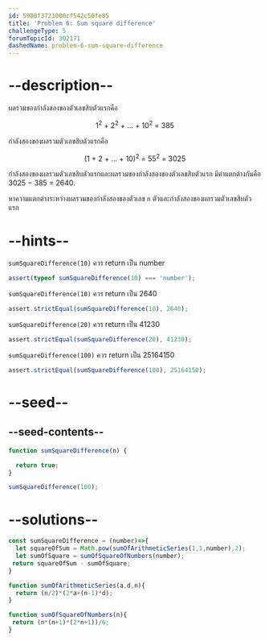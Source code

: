 ```yaml
---
id: 5900f3721000cf542c50fe85
title: 'Problem 6: Sum square difference'
challengeType: 5
forumTopicId: 302171
dashedName: problem-6-sum-square-difference
---
```


# --description--

ผลรวมของกำลังสองของตัวเลขสิบตัวแรกคือ

<div style='text-align: center;'>1<sup>2</sup> + 2<sup>2</sup> + ... + 10<sup>2</sup> = 385</div>

กำลังสองของผลรวมตัวเลขสิบตัวแรกคือ
<div style='text-align: center;'>(1 + 2 + ... + 10)<sup>2</sup> = 55<sup>2</sup> = 3025</div>

กำลังสองของผลรวมตัวเลขสิบตัวแรกและผลรวมของกำลังสองของตัวเลขสิบตัวแรก มีค่าแตกต่างกันคือ 3025 − 385 = 2640.

หาความแตกต่างระหว่างผลรวมของกำลังสองของตัวเลข `n` ตัวและกำลังสองของผลรวมตัวเลขสิบตัวแรก

# --hints--

`sumSquareDifference(10)` ควร return เป็น number

```js
assert(typeof sumSquareDifference(10) === 'number');
```

`sumSquareDifference(10)` ควร return เป็น 2640

```js
assert.strictEqual(sumSquareDifference(10), 2640);
```

`sumSquareDifference(20)` ควร return เป็น 41230

```js
assert.strictEqual(sumSquareDifference(20), 41230);
```

`sumSquareDifference(100)` ควร return เป็น 25164150

```js
assert.strictEqual(sumSquareDifference(100), 25164150);
```

# --seed--

## --seed-contents--

```js
function sumSquareDifference(n) {

  return true;
}

sumSquareDifference(100);
```

# --solutions--

```js
const sumSquareDifference = (number)=>{
  let squareOfSum = Math.pow(sumOfArithmeticSeries(1,1,number),2);
  let sumOfSquare = sumOfSquareOfNumbers(number);
 return squareOfSum - sumOfSquare;
}

function sumOfArithmeticSeries(a,d,n){
  return (n/2)*(2*a+(n-1)*d);
}

function sumOfSquareOfNumbers(n){
 return (n*(n+1)*(2*n+1))/6;
}
```
